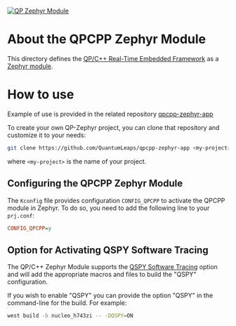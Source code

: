 [![QP Zephyr Module](../doxygen/images/qp-zephyr.jpg)](https://www.state-machine.com/qpcpp/zephyr.html)

# About the QPCPP Zephyr Module
This directory defines the
[QP/C++ Real-Time Embedded Framework](https://github.com/QuantumLeaps/qpcpp)
as a [Zephyr module](https://docs.zephyrproject.org/latest/develop/modules.html).

# How to use
Example of use is provided in the related repository
[qpcpp-zephyr-app](https://github.com/QuantumLeaps/qpcpp-zephyr-app)

To create your own QP-Zephyr project, you can clone that repository
and customize it to your needs:

```bash
git clone https://github.com/QuantumLeaps/qpcpp-zephyr-app <my-project> --recurse-submodules --depth 1
```
where `<my-project>` is the name of your project.


## Configuring the QPCPP Zephyr Module
The `Kconfig` file provides configuration `CONFIG_QPCPP` to activate the QPCPP module
in Zephyr. To do so, you need to add the following line to your `prj.conf`:

```ini
CONFIG_QPCPP=y
```

## Option for Activating QSPY Software Tracing
The QP/C++ Zephyr Module supports the
[QSPY Software Tracing](https://www.state-machine.com/qtools/qpspy.html)
option and will add the appropriate macros and files to build the "QSPY"
configuration.

If you wish to enable "QSPY" you can provide the option "QSPY"
in the command-line for the build. For example:

```bash
west build -b nucleo_h743zi -- -DQSPY=ON
```
